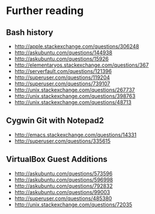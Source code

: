 Further reading
===============

Bash history
------------

- http://apple.stackexchange.com/questions/306248
- http://askubuntu.com/questions/144938
- http://askubuntu.com/questions/15926
- http://elementaryos.stackexchange.com/questions/367
- http://serverfault.com/questions/121396
- http://superuser.com/questions/119204
- http://superuser.com/questions/739107
- http://unix.stackexchange.com/questions/267737
- http://unix.stackexchange.com/questions/398763
- http://unix.stackexchange.com/questions/48713

Cygwin Git with Notepad2
------------------------

- http://emacs.stackexchange.com/questions/14331
- http://superuser.com/questions/335615


VirtualBox Guest Additions
--------------------------

- http://askubuntu.com/questions/573596
- http://askubuntu.com/questions/596998
- http://askubuntu.com/questions/792832
- http://askubuntu.com/questions/99003
- http://superuser.com/questions/485380
- http://unix.stackexchange.com/questions/72035
